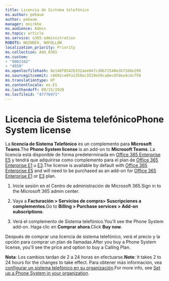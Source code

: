 ```yaml
---
title: Licencia de Sistema telefónico
ms.author: pebaum
author: pebaum
manager: mnirkhe
ms.audience: Admin
ms.topic: article
ms.service: o365-administration
ROBOTS: NOINDEX, NOFOLLOW
localization_priority: Priority
ms.collection: Adm_O365
ms.custom:
- "9002342"
- "4559"
ms.openlocfilehash: 8e140f0542b332aee047cd8b71540e2b72d8e199
ms.sourcegitcommit: c6692ce0fa1358ec3529e59ca0ecdfdea4cdc759
ms.translationtype: HT
ms.contentlocale: es-ES
ms.lasthandoff: 09/15/2020
ms.locfileid: "47776971"
---
```

# <a name="phone-system-license"></a><span data-ttu-id="cd6b6-102">Licencia de Sistema telefónico</span><span class="sxs-lookup"><span data-stu-id="cd6b6-102">Phone System license</span></span>

<span data-ttu-id="cd6b6-103">La **licencia de Sistema Telefónico** es un complemento para **Microsoft Teams**.</span><span class="sxs-lookup"><span data-stu-id="cd6b6-103">The **Phone System license** is an add-on to **Microsoft Teams**.</span></span> <span data-ttu-id="cd6b6-104">La licencia está disponible de forma predeterminada en [Office 365 Enterprise E5](https://www.microsoft.com/microsoft-365/business/office-365-enterprise-e5-business-software?rtc=1&activetab=pivot%3aoverviewtab) y tendrá que adquirirse como complemento para el plan de [Office 365 Enterprise E1](https://products.office.com/business/office-365-enterprise-e1-business-software) u [E3](https://products.office.com/business/office-365-enterprise-e3-business-software).</span><span class="sxs-lookup"><span data-stu-id="cd6b6-104">The license is available by default with [Office 365 Enterprise E5](https://www.microsoft.com/microsoft-365/business/office-365-enterprise-e5-business-software?rtc=1&activetab=pivot%3aoverviewtab) and will need to be purchased as an add-on for [Office 365 Enterprise E1](https://products.office.com/business/office-365-enterprise-e1-business-software) or [E3](https://products.office.com/business/office-365-enterprise-e3-business-software) plan.</span></span>

1. <span data-ttu-id="cd6b6-105">Inicie sesión en el Centro de administración de Microsoft 365.</span><span class="sxs-lookup"><span data-stu-id="cd6b6-105">Sign in to the Microsoft 365 admin center.</span></span>

2. <span data-ttu-id="cd6b6-106">Vaya a **Facturación > Servicios de compra> Suscripciones a complementos**.</span><span class="sxs-lookup"><span data-stu-id="cd6b6-106">Go to **Billing > Purchase services > Add-on subscriptions**.</span></span> 

3. <span data-ttu-id="cd6b6-107">Verá el complemento de Sistema telefónico.</span><span class="sxs-lookup"><span data-stu-id="cd6b6-107">You'll see the Phone System add-on.</span></span> <span data-ttu-id="cd6b6-108">Haga clic en **Comprar ahora**.</span><span class="sxs-lookup"><span data-stu-id="cd6b6-108">Click **Buy now**.</span></span>

<span data-ttu-id="cd6b6-109">Después de comprar una licencia de sistema telefónico, verá el precio y la opción para comprar un plan de llamadas.</span><span class="sxs-lookup"><span data-stu-id="cd6b6-109">After you buy a Phone System license, you'll see the price and option to buy a Calling Plan.</span></span>

<span data-ttu-id="cd6b6-110">**Nota**: Los cambios tardan de 2 a 24 horas en efectuarse.</span><span class="sxs-lookup"><span data-stu-id="cd6b6-110">**Note**: It takes 2 to 24 hours for the changes to take effect.</span></span> <span data-ttu-id="cd6b6-111">Para obtener más información, vea [configurar un sistema telefónico en su organización](https://docs.microsoft.com/MicrosoftTeams/setting-up-your-phone-system).</span><span class="sxs-lookup"><span data-stu-id="cd6b6-111">For more info, see [Set up a Phone System in your organization](https://docs.microsoft.com/MicrosoftTeams/setting-up-your-phone-system).</span></span> 

